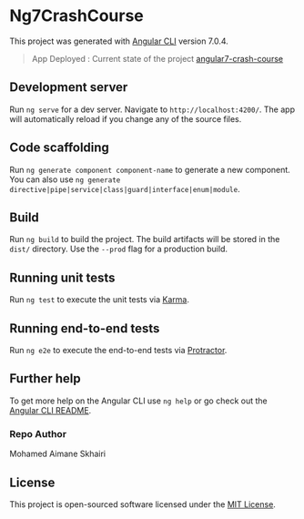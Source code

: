 # Ng7CrashCourse

This project was generated with [Angular CLI](https://github.com/angular/angular-cli) version 7.0.4.

> App Deployed : Current state of the project [angular7-crash-course](https://medaimane.github.io/angular7-crash-course/)

## Development server

Run `ng serve` for a dev server. Navigate to `http://localhost:4200/`. The app will automatically reload if you change any of the source files.

## Code scaffolding

Run `ng generate component component-name` to generate a new component. You can also use `ng generate directive|pipe|service|class|guard|interface|enum|module`.

## Build

Run `ng build` to build the project. The build artifacts will be stored in the `dist/` directory. Use the `--prod` flag for a production build.

## Running unit tests

Run `ng test` to execute the unit tests via [Karma](https://karma-runner.github.io).

## Running end-to-end tests

Run `ng e2e` to execute the end-to-end tests via [Protractor](http://www.protractortest.org/).

## Further help

To get more help on the Angular CLI use `ng help` or go check out the [Angular CLI README](https://github.com/angular/angular-cli/blob/master/README.md).

### Repo Author

Mohamed Aimane Skhairi

## License

This project is open-sourced software licensed under the [MIT License](https://opensource.org/licenses/MIT).
